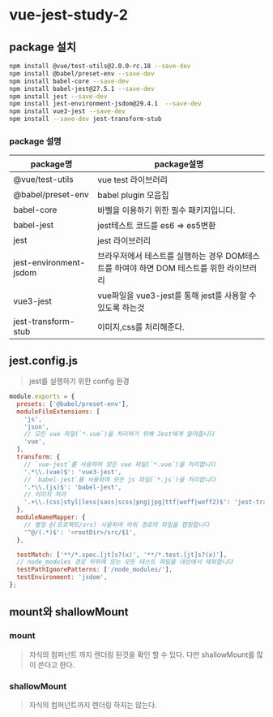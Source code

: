 # vue-jest-study-2

## package 설치

```bash
npm install @vue/test-utils@2.0.0-rc.18 --save-dev
npm install @babel/preset-env --save-dev
npm install babel-core --save-dev
npm install babel-jest@27.5.1 --save-dev
npm install jest --save-dev
npm install jest-environment-jsdom@29.4.1  --save-dev
npm install vue3-jest --save-dev
npm install --save-dev jest-transform-stub
```

### package 설명

| package명              | package설명                                                                              |
| ---------------------- | ---------------------------------------------------------------------------------------- |
| @vue/test-utils        | vue test 라이브러리                                                                      |
| @babel/preset-env      | babel plugin 모음집                                                                      |
| babel-core             | 바벨을 이용하기 위한 필수 패키지입니다.                                                  |
| babel-jest             | jest테스트 코드를 es6 => es5변환                                                         |
| jest                   | jest 라이브러리                                                                          |
| jest-environment-jsdom | 브라우저에서 테스트를 실행하는 경우 DOM테스트를 하여야 하면 DOM 테스트를 위한 라이브러리 |
| vue3-jest              | vue파일을 vue3-jest를 통해 jest를 사용할 수 있도록 하는것                                |
| jest-transform-stub    | 이미지,css를 처리해준다.                                                                 |

## jest.config.js

> jest를 실행하기 위한 config 환경

```javascript
module.exports = {
  presets: ['@babel/preset-env'],
  moduleFileExtensions: [
    'js',
    'json',
    // 모든 vue 파일(`*.vue`)을 처리하기 위해 Jest에게 알려줍니다
    'vue',
  ],
  transform: {
    // `vue-jest`를 사용하여 모든 vue 파일(`*.vue`)을 처리합니다
    '.*\\.(vue)$': 'vue3-jest',
    // `babel-jest`를 사용하여 모든 js 파일(`*.js`)을 처리합니다
    '.*\\.(js)$': 'babel-jest',
    // 이미지 처리
    '.+\\.(css|styl|less|sass|scss|png|jpg|ttf|woff|woff2)$': 'jest-transform-stub',
  },
  moduleNameMapper: {
    // 별칭 @(프로젝트/src) 사용하여 하위 경로의 파일을 맵핑합니다
    '^@/(.*)$': '<rootDir>/src/$1',
  },

  testMatch: ['**/*.spec.[jt]s?(x)', '**/*.test.[jt]s?(x)'],
  // node_modules 경로 하위에 있는 모든 테스트 파일을 대상에서 제외합니다
  testPathIgnorePatterns: ['/node_modules/'],
  testEnvironment: 'jsdom',
};
```

## mount와 shallowMount

### mount

> 자식의 컴퍼넌트 까지 렌더링 된것을 확인 할 수 있다. 다만 shallowMount를 많이 쓴다고 한다.

### shallowMount

> 자식의 컴퍼넌트까지 렌더링 하지는 않는다.
